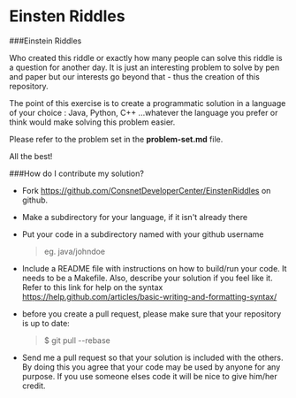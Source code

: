 # Einsten Riddles
###Einstein Riddles 

Who created this riddle or exactly how many people can solve this riddle is a question for another day. It is just an interesting problem to solve by pen and paper but our interests go beyond that - thus the creation of this repository.

The point of this exercise is to create a programmatic solution in  a language of your choice : Java, Python, C++ ...whatever the language you prefer or think would make solving this problem easier. 

Please refer to the problem set in the **problem-set.md** file. 

All the best!

###How do I contribute my solution?

*   Fork https://github.com/ConsnetDeveloperCenter/EinstenRiddles on github.

*   Make a subdirectory for your language, if it isn't already there

*   Put your code in a subdirectory named with your github username

    > eg. java/johndoe

*   Include a README file with instructions on how to build/run your
    code. It needs to be a Makefile. Also, describe your solution if you feel like it.
    Refer to this link for help on the syntax
      https://help.github.com/articles/basic-writing-and-formatting-syntax/

*   before you create a pull request, please make sure that your repository is up to date:

    > $ git pull --rebase

*   Send me a pull request so that your solution is included with the
    others. By doing this you agree that your code may be used by
    anyone for any purpose. If you use someone elses code it will be
    nice to give him/her credit. 



